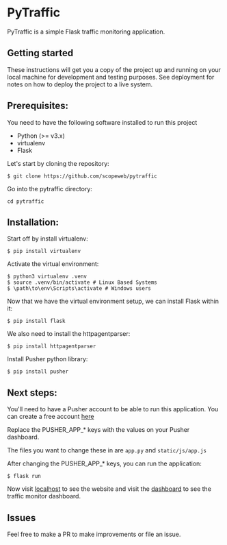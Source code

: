 # PyTraffic

PyTraffic is a simple Flask traffic monitoring application.

## Getting started

These instructions will get you a copy of the project up and running on your local machine for development and testing purposes. See deployment for notes on how to deploy the project to a live system.

## Prerequisites:

You need to have the following software installed to run this project

+ Python (>= v3.x)
+ virtualenv
+ Flask

Let's start by cloning the repository:
```
$ git clone https://github.com/scopeweb/pytraffic
```

Go into the pytraffic directory:
```
cd pytraffic
```

## Installation:

Start off by install virtualenv:
```
$ pip install virtualenv
```

Activate the virtual environment:
```
$ python3 virtualenv .venv
$ source .venv/bin/activate # Linux Based Systems
$ \path\to\env\Scripts\activate # Windows users

```

Now that we have the virtual environment setup, we can install Flask within it:
```
$ pip install flask
```

We also need to install the httpagentparser:
```
$ pip install httpagentparser
```

Install Pusher python library:
```
$ pip install pusher
```

## Next steps:

You'll need to have a Pusher account to be able to run this application. You can create a free account [here](https://pusher.com/)

Replace the PUSHER_APP_* keys with the values on your Pusher dashboard.

The files you want to change these in are `app.py` and `static/js/app.js`

After changing the PUSHER_APP_* keys, you can run the application:
```
$ flask run
```

Now visit [localhost](http://127.0.0.1:5000) to see the website and visit the [dashboard](http://127.0.0.1:5000/dashboard) to see the traffic monitor dashboard.

## Issues

Feel free to make a PR to make improvements or file an issue.